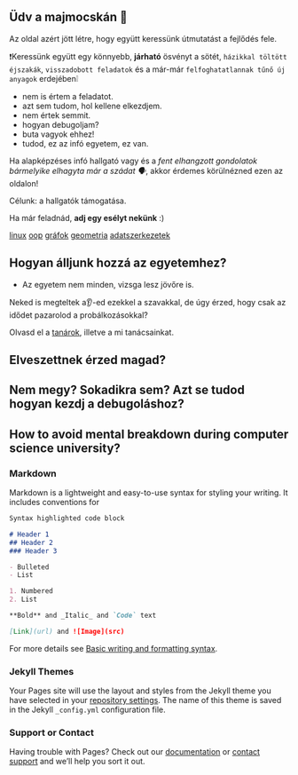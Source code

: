 ## Üdv a majmocskán 🙉

Az oldal azért jött létre, hogy együtt keressünk útmutatást a fejlődés fele.

❗Keressünk együtt egy könnyebb, **járható** ösvényt a sötét, `házikkal töltött éjszakák`, `visszadobott feladatok` és a már-már `felfoghatatlannak tűnő új anyagok` erdejében❕

- nem is értem a feladatot.
- azt sem tudom, hol kellene elkezdjem.
- nem értek semmit.
- hogyan debugoljam?
- buta vagyok ehhez!
- tudod, ez az infó egyetem, ez van.

Ha alapképzéses infó hallgató vagy és a _fent elhangzott gondolatok bármelyike elhagyta már a szádat 🗣️_, akkor érdemes körülnézned ezen az oldalon!  

Célunk: a hallgatók támogatása.

Ha már feladnád, **adj egy esélyt nekünk** :)  
  
  
[linux]() [oop]() [gráfok]() [geometria]() [adatszerkezetek]()
  
  
## Hogyan álljunk hozzá az egyetemhez?

- Az egyetem nem minden, vizsga lesz jövőre is.

Neked is megteltek a👂-ed ezekkel a szavakkal, de úgy érzed, hogy csak az idődet pazarolod a probálkozásokkal?

Olvasd el a [tanárok](), illetve a mi tanácsainkat.

## Elveszettnek érzed magad?

## Nem megy? Sokadikra sem? Azt se tudod hogyan kezdj a debugoláshoz?

## How to avoid mental breakdown during computer science university?

### Markdown

Markdown is a lightweight and easy-to-use syntax for styling your writing. It includes conventions for

```markdown
Syntax highlighted code block

# Header 1
## Header 2
### Header 3

- Bulleted
- List

1. Numbered
2. List

**Bold** and _Italic_ and `Code` text

[Link](url) and ![Image](src)
```

For more details see [Basic writing and formatting syntax](https://docs.github.com/en/github/writing-on-github/getting-started-with-writing-and-formatting-on-github/basic-writing-and-formatting-syntax).

### Jekyll Themes

Your Pages site will use the layout and styles from the Jekyll theme you have selected in your [repository settings](https://github.com/slevi123/HelpyMonkey/settings/pages). The name of this theme is saved in the Jekyll `_config.yml` configuration file.

### Support or Contact

Having trouble with Pages? Check out our [documentation](https://docs.github.com/categories/github-pages-basics/) or [contact support](https://support.github.com/contact) and we’ll help you sort it out.
